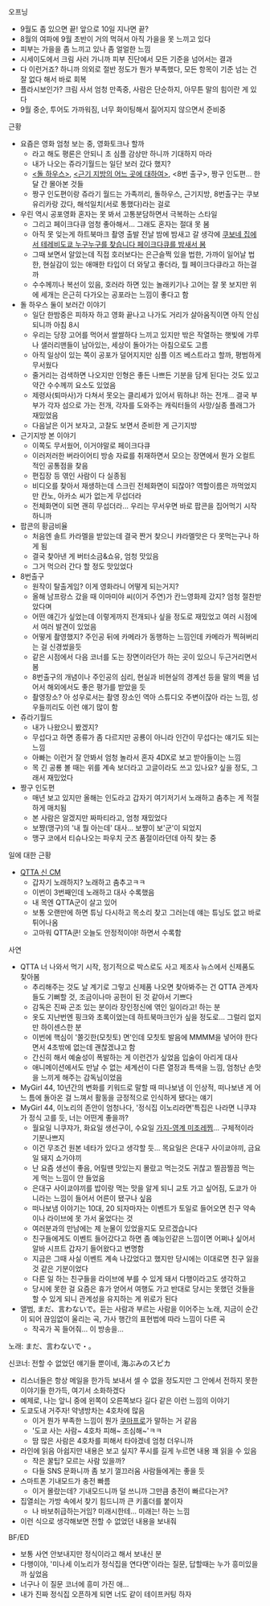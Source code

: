 오프닝
- 9월도 좀 있으면 끝! 앞으로 10일 지나면 끝?
- 8월의 여파에 9월 초반이 거의 먹혀서 아직 가을을 못 느끼고 있다
- 피부는 가을을 좀 느끼고 있나 좀 얼얼한 느낌
- 시세이도에서 크림 사러 가니까 피부 진단에서 모든 기준을 넘어서는 결과
- 다 이런거죠? 하니까 의외로 절반 정도가 뭔가 부족했다, 모든 항목이 기준 넘는 건 잘 없다 해서 바로 회복
- 플라시보인가? 크림 사서 엄청 만족중, 사람은 단순하지, 아무튼 말의 힘이란 게 있다
- 9월 중순, 투어도 가까워짐, 너무 화이팅해서 짊어지지 않으면서 준비중

근황
- 요즘은 영화 엄청 보는 중, 영화토크나 할까
  - 라고 해도 평론은 안되니 초 심플 감상만 하니까 기대하지 마라
  - 내가 나오는 쥬라기월드는 일단 보러 갔다 했지?
  - [<돌 하우스>](https://dollhouse-movie.toho.co.jp/), [<근기 지방의 어느 곳에 대하여>](https://x.com/kinki_movie), <8번 출구>, 짱구 인도편... 한 달 간 몰아본 것들
  - 짱구 인도편이랑 쥬라기 월드는 가족끼리, 돌하우스, 근기지방, 8번출구는 쿠보유리카랑 갔다, 해석일치(서로 통했다)라는 걸로
- 우린 역시 공포영화 혼자는 못 봐서 고통분담하면서 극복하는 스타일
  - 그리고 페이크다큐 엄청 좋아해서...  그래도 혼자는 절대 못 봄 
  - 아직 못 잊는게 하트북마크 촬영 출발 전날 밤에 밤새고 갈 생각에 [쿠보네 집에서 테레비도쿄 누구누구를 찾습니다 페이크다큐를 밤새서 봄](https://www.youtube.com/watch?v=N6FGB210dbg?t=554s)
  - 그때 보면서 알았는데 직접 호러보다는 은근슬쩍 있을 법한, 가까이 일어날 법한, 현실감이 있는 애매한 타입이 더 와닿고 좋더라, 뭘 페이크다큐라고 하는걸까
  - 수수께끼나 복선이 있음, 호러라 하면 있는 놀래키기나 고어는 잘 못 보지만 위에 세개는 은근히 다가오는 공포라는 느낌이 좋다고 함
- 돌 하우스 둘이 보러간 이야기
  - 일단 한밤중은 피하자 하고 영화 끝나고 나가도 거리가 살아움직이면 아직 안심되니까 아침 8시
  - 우리는 당장 고어를 먹어서 쌀쌀하다 느끼고 있지만 밖은 작열하는 햇빛에 갸루나 샐러리맨들이 남아있는, 세상이 돌아가는 아침으로도 고름
  - 아직 일상이 있는 쪽이 공포가 덜어지지만 심플 이즈 베스트라고 할까, 평범하게 무서웠다
  - 줄거리는 검색하면 나오지만 인형은 좋든 나쁘든 기분을 담게 된다는 것도 있고 약간 수수께끼 요소도 있었음
  - 제령사(퇴마사)가 다쳐서 못오는 클리셰가 있어서 뭐하냐! 하는 전개... 결국 부부가 각자 섬으로 가는 전개, 각자를 도와주는 캐릭터들의 사망/실종 플래그가 재밌었음
  - 다음날은 이거 보자고, 고찰도 보면서 준비한 게 근기지방 
- 근기지방 본 이야기 
  - 이쪽도 무서웠어, 이거야말로 페이크다큐
  - 이러저러한 버라이어티 방송 자료를 취재하면서 모으는 장면에서 뭔가 오컬트적인 공통점을 찾음 
  - 편집장 등 엮인 사람이 다 실종됨
  - 비디오를 찾아서 재생하는데 스크린 전체화면이 되잖아? 역할이름은 까먹었지만 칸노, 아카소 씨가 없는게 무섭더라
  - 전체화면이 되면 괜히 무섭더라... 우리는 무서우면 바로 팝콘을 집어먹기 시작하니까
- 팝콘의 황금비율
  - 처음엔 솔트 카라멜을 받았는데 결국 짠거 찾으니 캬라멜맛은 다 못먹는구나 하게 됨
  - 결국 찾아낸 게 버터소금&쇼유, 엄청 맛있음
  - 그거 먹으러 간다 할 정도 맛있었다
- 8번출구
  - 원작이 탈출게임? 이게 영화라니 어떻게 되는거지?
  - 올해 남프랑스 갔을 때 이마미야 씨(이거 주연)가 칸느영화제 갔지? 엄청 절찬받았다며
  - 어떤 얘긴가 싶었는데 이렇게까지 전개되나 싶을 정도로 재밌었고 여러 시점에서 여러 발견이 있었음
  - 어떻게 촬영했지? 주인공 뒤에 카메라가 동행하는 느낌인데 카메라가 찍혀버리는 걸 신경썼을듯
  - 같은 시점에서 다음 코너를 도는 장면이라던가 하는 곳이 있으니 두근거리면서 봄
  - 8번출구의 개념이나 주인공의 심리, 현실과 비현실의 경계선 등을 말의 벽을 넘어서 해외에서도 좋은 평가를 받았을 듯
  - 촬영장소? 아 성우로서는 촬영 장소인 역아 스튜디오 주변이잖아 라는 느낌, 성우들끼리도 이런 얘기 많이 함
- 쥬라기월드
  - 내가 나왔으니 봤겠지?
  - 무섭다고 하면 종류가 좀 다르지만 공룡이 아니라 인간이 무섭다는 얘기도 되는 느낌
  - 아빠는 이런거 잘 안봐서 엄청 놀라서 혼자 4DX로 보고 받아들이는 느낌
  - 목 긴 공룡 볼 때는 위를 계속 보더라고 고글이라도 쓰고 있나요? 싶을 정도, 그래서 재밌었다
- 짱구 인도편
  - 매년 보고 있지만 올해는 인도라고 갑자기 여기저기서 노래하고 춤추는 게 적절하게 매치됨
  - 본 사람은 알겠지만 짜파티라고, 엄청 재밌었다
  - 보쨩(맹구)의 '내 뭘 아는데' 대사... 보쨩이 보'군'이 되었지
  - 맹구 코에서 티슈나오는 파우치 굿즈 품절이라던데 아직 찾는 중

일에 대한 근황
- [QTTA 신 CM](https://x.com/maruchan_qtta/status/1967392953347043429)
  - 갑자기 노래하지? 노래하고 춤추고ㅋㅋ
  - 이번이 3번째인데 노래하고 대사 수록했음
  - 내 목엔 QTTA군이 살고 있어
  - 보통 오랜만에 하면 튜닝 다시하고 목소리 찾고 그러는데 얘는 튜닝도 없고 바로 튀어나옴
  - 고마워 QTTA쿤! 오늘도 안정적이야! 하면서 수록함

사연
- QTTA 너 나와서 먹기 시작, 정기적으로 박스로도 사고 제조사 뉴스에서 신제품도 찾아봄
  - 추리해주는 것도 날 계기로 그렇고 신제품 나오면 찾아봐주는 건 QTTA 관계자들도 기뻐할 것, 조금이나마 공헌이 된 것 같아서 기쁘다
  - 감독은 진짜 곤조 있는 분이라 장인정신에 엮인 일이라고! 하는 분
  - 옷도 지난번엔 핑크와 초록이었는데 하트북마크인가 싶을 정도로... 그럴리 없지만 하이센스한 분
  - 이번에 핵심이 '쫄깃한(모칫토) 면'인데 모칫토 발음에 MMMM을 넣어야 한다면서 4초밖에 없는데 괜찮겠냐고 함
  - 간신히 해서 예술성이 폭발하는 게 이런건가 싶었음 입술이 아리게 대사
  - 애니메이션에서도 만날 수 없는 세계선이 다른 열정과 특색을 느낌, 엄청난 손맛을 느끼게 해주는 감독님이었음
- MyGirl 44, 10년간의 변화를 키워드로 말할 때 떠나보냄 이 인상적, 떠나보낸 게 어느 틈에 돌아온 걸 느껴서 활동을 긍정적으로 인식하게 됐다는 얘기
- MyGirl 44, 이노리의 존안이 엄청나다, '정식집 이노리라면'특집은 나라면 니쿠쟈가 정식 고를 듯, 너는 어떤게 좋을까?
  - 월요일 니쿠쟈가, 화요일 생선구이, 수요일 [가지-영계 미조레찜](https://cookpad.com/jp/recipes/20657656)... 구체적이라 기분나쁘지
  - 이건 무조건 원본 네타가 있다고 생각할 듯... 목요일은 은대구 사이쿄야끼, 금요일 돼지 쇼가야끼
  - 난 요즘 생선이 좋음, 어릴땐 맛있는지 몰랐고 먹는것도 귀찮고 찔끔찔끔 먹는 게 먹는 느낌이 안 들었음
  - 은대구 사이쿄야끼를 밥이랑 먹는 맛을 알게 되니 교토 가고 싶어짐, 도쿄가 아니라는 느낌이 들어서 어른이 됐구나 싶음
  - 떠나보냄 이야기는 10대, 20 되자마자는 이벤트가 토일로 들어오면 친구 약속이나 라이브에 못 가서 울었다는 것
  - 여러분과의 만남에는 제 눈물이 있었을지도 모르겠습니다
  - 친구들에게도 이벤트 들어갔다고 하면 좀 예능인같은 느낌이면 어쩌나 싶어서 알바 시프트 갑자기 들어왔다고 변명함
  - 지금은 그때 사실 이벤트 계속 나갔었다고 했지만 당시에는 이대로면 친구 잃을 것 같은 기분이었다
  - 다른 일 하는 친구들을 라이브에 부를 수 있게 돼서 다행이라고도 생각하고 
  - 당시에 못한 걸 요즘은 휴가 얻어서 여행도 가고 반대로 당시는 못했던 것들을 할 수 있게 되니 관계성을 유지하는 게 위로가 된다
- 앨범, まだ、言わないで。듣는 사람과 부르는 사람을 이어주는 노래, 지금이 순간이 되어 끊임없이 울리는 곡, 가사 행간의 표현법에 따라 느낌이 다른 곡
  - 작곡가 꼭 들어줘... 이 방송을...

노래: まだ、言わないで・。

신코너: 전할 수 없었던 얘기들 뿐이네, 海ぶみのスピカ
- 리스너들은 항상 메일을 한가득 보내서 셀 수 없을 정도지만 그 안에서 전하지 못한 이야기들 한가득, 여기서 소화하겠다
- 예제로, 나는 앞니 중에 왼쪽이 오른쪽보다 길다 같은 이런 느낌의 이야기
- 도쿄도내 거주자! 약냉방차는 4호차에 많음
  - 이거 뭔가 부족한 느낌이 뭔가 [쿠마프로](https://profile.yoshimoto.co.jp/talent/detail?id=6366)가 말하는 거 같음
  - '도쿄 사는 사람~ 4호차 피해~ 조심해~'ㅋㅋ
  - 땀 많은 사람은 4호차를 피해서 타야겠네 엄청 더우니까
- 라인에 읽음 아쉽지만 내용은 보고 싶지? 푸시를 길게 누르면 내용 꽤 읽을 수 있음
  - 작은 꿀팁? 모르는 사람 있을까?
  - 다들 SNS 문화니까 좀 보기 껄끄러움 사람들에게는 좋을 듯
- 스마트폰 기내모드가 충전 빠름
  - 이거 몰랐는데? 기내모드니까 덜 쓰니까 그만큼 충전이 빠르다는거?
- 집열쇠는 가방 속에서 찾기 힘드니까 큰 키홀더를 붙이자
  - 나 바보취급하는거임? 미래시한테... 미래는! 하는 느낌
- 이런 식으로 생각해보면 전할 수 없었던 내용을 보내줘

BF/ED
- 보통 사연 안보내지만 정식이라고 해서 보내신 분
- 다행이야, '미나세 이노리가 정식집을 연다면'이라는 질문, 답할때는 누가 흥미있을까 싶었음
- 너구나 이 질문 코너에 흥미 가진 애...
- 내가 진짜 정식집 오픈하게 되면 너도 같이 테이프커팅 하자